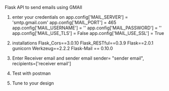 Flask API to send emails using GMAIl

1) enter your credentials on 
app.config['MAIL_SERVER'] = 'smtp.gmail.com'
app.config['MAIL_PORT'] = 465
app.config['MAIL_USERNAME'] = ''
app.config['MAIL_PASSWORD'] = ''
app.config['MAIL_USE_TLS'] = False
app.config['MAIL_USE_SSL'] = True

2) installations
Flask_Cors==3.0.10
Flask_RESTful==0.3.9
Flask==2.0.1
gunicorn
Werkzeug==2.2.2
Flask-Mail == 0.10.0

3) Enter Receiver email and sender email
 sender= "sender email",
recipients=['receiver email']


4) Test with postman
5) Tune to your design